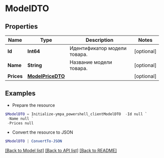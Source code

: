 # ModelDTO
## Properties

Name | Type | Description | Notes
------------ | ------------- | ------------- | -------------
**Id** | **Int64** | Идентификатор модели товара. | [optional] 
**Name** | **String** | Название модели товара. | [optional] 
**Prices** | [**ModelPriceDTO**](ModelPriceDTO.md) |  | [optional] 

## Examples

- Prepare the resource
```powershell
$ModelDTO = Initialize-ympa_powershell_clientModelDTO  -Id null `
 -Name null `
 -Prices null
```

- Convert the resource to JSON
```powershell
$ModelDTO | ConvertTo-JSON
```

[[Back to Model list]](../README.md#documentation-for-models) [[Back to API list]](../README.md#documentation-for-api-endpoints) [[Back to README]](../README.md)

